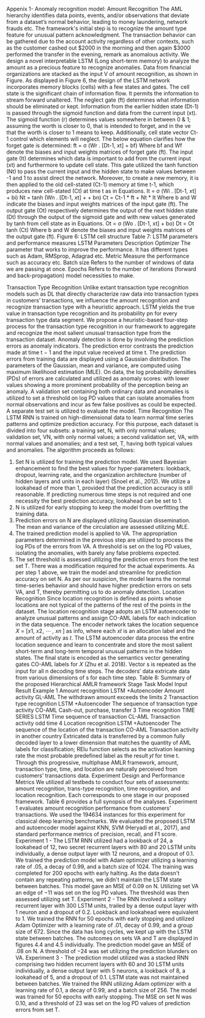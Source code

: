Appenix 1-
Anomaly recognition model:
Amount Recognition
The AML hierarchy identifies data points, events, and/or observations that deviate from a dataset’s normal behavior, leading to money laundering, network frauds etc. The framework's initial step is to recognize the amount type feature for unusual pattern acknowledgment. The transaction behavior can be gathered due to the account activity regardless of other contexts, such as the customer cashed out $2000 in the morning and then again $3000 performed the transfer in the evening, remark as anomalous activity. We design a novel interpretable LSTM (Long short-term memory) to analyze the amount as a precious feature to recognize anomalies. Data from financial organizations are stacked as the input V of amount recognition, as shown in Figure.
As displayed in Figure 6, the design of the LSTM network incorporates memory blocks (cells) with a few states and gates. The cell state is the significant chain of information flow. It permits the information to stream forward unaltered. The neglect gate (ft) determines what information should be eliminated or kept. Information from the earlier hidden state (Dt-1) is passed through the sigmoid function and data from the current input (xt). The sigmoid function (r) determines values somewhere in between 0 & 1; assuming the worth is closer to 0, that is intended to forget, and in the ve that the worth is closer to 1 means to keep. Additionally, cell state vector Ct-1 control which elements will neglect. The below equation clarifies how the forget gate is determined:
ft = σ (Wr . [Dt-1, xt] + bf)
Where bf and Wf denote the biases and input weights matrices of forget gate (ft). The input gate (It) determines which data is important to add from the current input (xt) and furthermore to update cell state. This gate utilized the tanh function (Nt) to pass the current input and the hidden state to make values between -1 and 1 to assist direct the network. Moreover, to create a new memory, it is then applied to the old cell-stated (Ct-1) memory at time t-1, which produces new cell-stated (Ct) at time t as in Equations.
It = σ (Wi . [Dt-1, xt] + bi)
Nt = tanh (Wn . [Dt-1, xt] + + bn)
Ct = Ct-1 * ft + Nt  * It
Where b and W indicate the biases and input weights matrices of the input gate (ft). The output gate (Ot) respectively determines the output of the next hidden state (Dt) through the output of the sigmoid gate and with new values generated by tanh from cell state as in Equations.
Ot = σ (Wo . [Dt-1, xt] + bo)
Dt   = Ot tanh (Ct)
Where b and W denote the biases and input weights matrices of the output gate (ft). 
Figure 6: LSTM cell structure
Table 7: LSTM parameters and performance measures
LSTM Parameters	Description
Optimizer	The parameter that works to improve the performance. It has different types such as Adam, RMSprop, Adagrad etc.
Metric	Measure the performance such as accuracy etc.
Batch size	Refers to the number of windows of data we are passing at once.
Epochs	Refers to the number of iterations (forward and back-propagation) model necessities to make.

Transaction Type Recognition
Unlike extant transaction type recognition models such as DL that directly characterize raw data into transaction types in customers’ transactions, we influence the amount recognition and recognize transaction type with a heuristic approach. LSTM yields the true value in transaction type recognition and its probability pn for every transaction type data segment. We propose a heuristic-based four-step process for the transaction type recognition in our framework to aggregate and recognize the most salient unusual transaction type from the transaction dataset.
Anomaly detection is done by involving the prediction errors as anomaly indicators. The prediction error contrasts the prediction made at time t − 1 and the input value received at time t. The prediction errors from training data are displayed using a Gaussian distribution. The parameters of the Gaussian, mean and variance, are computed using maximum likelihood estimation (MLE). On data, the log probability densities (PDs) of errors are calculated and utilized as anomaly scores: with lower values showing a more prominent probability of the perception being an anomaly. A validation set containing both ordinary data and anomalies is utilized to set a threshold on log PD values that can isolate anomalies from normal observations and incur as few false positives as could be expected. A separate test set is utilized to evaluate the model.
Time Recognition
The LSTM RNN is trained on high-dimensional data to learn normal time series patterns and optimize prediction accuracy. For this purpose, each dataset is divided into four subsets: a training set, N, with only normal values; validation set, VN, with only normal values; a second validation set, VA, with normal values and anomalies; and a test set, T, having both typical values and anomalies. The algorithm proceeds as follows:
1.	Set N is utilized for training the prediction model. We used Bayesian enhancement to find the best values for hyper-parameters: lookback, dropout, learning rate, and the organization architecture (number of hidden layers and units in each layer) (Snoel et al., 2012). We utilize a lookahead of more than 1, provided that the prediction accuracy is still reasonable. If predicting numerous time steps is not required and one necessity the best prediction accuracy, lookahead can be set to 1.
2.	N is utilized for early stopping to keep the model from overfitting the training data.
3.	Prediction errors on N are displayed utilizing Gaussian dissemination. The mean and variance of the circulation are assessed utilizing MLE.
4.	The trained prediction model is applied to VA. The appropriation parameters determined in the previous step are utilized to process the log PDs of the errors from VA. A threshold is set on the log PD values, isolating the anomalies, with barely any false problems expected.
5.	The set threshold is assessed utilizing the prediction errors from the test set T.
There was a modification required for the actual experiments. As per step 1 above, we train the model and streamline for prediction accuracy on set N. As per our suspicion, the model learns the normal time-series behavior and should have higher prediction errors on sets VA, and T, thereby permitting us to do anomaly detection.
Location Recognition
Since location recognition is defined as points whose locations are not typical of the patterns of the rest of the points in the dataset. The location recognition stage adopts an LSTM autoencoder to analyze unusual patterns and assign CO-AML labels for each indication in the data sequence. The encoder network takes the location sequence 𝑋 = [𝑥1, 𝑥2, ⋯ , 𝑥𝑛 ] as info, where each 𝑥𝑡 is an allocation label and the amount of activity as 𝑡.
The LSTM autoencoder data process the entire location sequence and learn to concentrate and store the most salient short-term and long-term temporal unusual patterns in the hidden states. The final state is encoded as the semantics vector generating gates CO-AML labels for 𝑋 (Zhu et al. 2018). Vector s is repeated as the input for all n decoding time steps. The decoders’ data extricate data from various dimensions of s for each time step.
Table 8: Summary of the proposed Hierarchical AMLR framework
Stage	Task	Model	Input	Result	Example
1	Amount recognition	LSTM +Autoencoder	Amount activity 	GL-AML	The withdrawn amount exceeds the limits 
2	Transaction type recognition	LSTM +Autoencoder	The sequence of transaction type activity	CO-AML	Cash-out, purchase, transfer
3	Time recognition	TIME SERIES LSTM	Time sequence of transaction	CL-AML	Transaction activity odd time
4	Location recognition	LSTM +Autoencoder	The sequence of the location of the transaction 	CO-AML	Transaction activity in another country
Extricated data is transferred by a common fully decoded layer to a lower dimension that matches the quantity of AML labels for classification; RElu function selects as the activation learning rate the most probable predefined label as the result 𝑦𝑡 for time t. Through this progressive, multiphase AMLR framework, amount, transaction type, time, and location are naturally perceived from customers’ transactions data. 
Experiment Design and Performance Metrics
We utilized all testbeds to conduct four sets of assessments: amount recognition, trans-type recognition, time recognition, and location recognition. Each corresponds to one stage in our proposed framework. Table 6 provides a full synopsis of the analyses. Experiment 1 evaluates amount recognition performance from customers' transactions. We used the 194634 instances for this experiment for classical deep learning benchmarks. We evaluated the proposed LSTM and autoencoder model against KNN, SVM (Heryadi et al., 2017), and standard performance metrics of precision, recall, and F1 score.
Experiment 1 - The LSTM RNN utilized had a lookback of 24, a lookahead of 12, two secret recurrent layers with 80 and 20 LSTM units individually, a dense output layer with 12 neurons, and a dropout of 0.1. We trained the prediction model with Adam optimizer utilizing a learning rate of .05, a decay of 0.99, and a batch size of 1024. The training was completed for 200 epochs with early halting. As the data doesn't contain any repeating patterns, we didn't maintain the LSTM state between batches. This model gave an MSE of 0.09 on N. Utilizing set VA an edge of −11 was set on the log PD values. The threshold was then assessed utilizing set T.
Experiment 2 - The RNN involved a solitary recurrent layer with 300 LSTM units, trailed by a dense output layer with 1 neuron and a dropout of 0.2. Lookback and lookahead were equivalent to 1. We trained the RNN for 50 epochs with early stopping and utilized Adam Optimizer with a learning rate of .01, decay of 0.99, and a group size of 672. Since the data has long cycles, we kept up with the LSTM state between batches. The outcomes on sets VA and T are displayed in figures 4.4 and 4.5 individually. The prediction model gave an MSE of .08 on N. A threshold of −24 was set utilizing the prediction blunders on VA.
Experiment 3 - The prediction model utilized was a stacked RNN comprising two hidden recurrent layers with 60 and 30 LSTM units individually, a dense output layer with 5 neurons, a lookback of 8, a lookahead of 5, and a dropout of 0.1. LSTM state was not maintained between batches. We trained the RNN utilizing Adam optimizer with a learning rate of 0.1, a decay of 0.99, and a batch size of 256. The model was trained for 50 epochs with early stopping. The MSE on set N was 0.10, and a threshold of 23 was set on the log PD values of prediction errors from set T.

